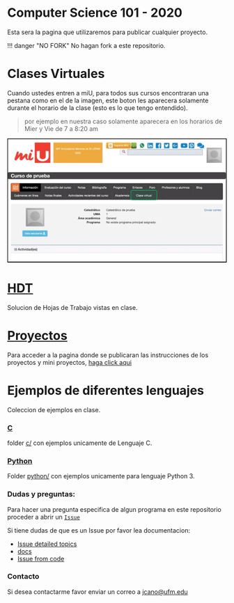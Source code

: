 # Computer Science 101 - 2020

Esta sera la pagina que utilizaremos para publicar cualquier proyecto.

!!! danger "NO FORK"
    No hagan fork a este repositorio.

# Clases Virtuales

Cuando ustedes entren a miU, para todos sus cursos encontraran una pestana como en el de la imagen, este boton les aparecera solamente durante el horario de la clase (esto es lo que tengo entendido).

> por ejemplo en nuestra caso solamente aparecera en los horarios de Mier y Vie de 7 a 8:20 am

![1](img/ufmvirtual.png)


# [HDT](hdt/index.md)

Solucion de Hojas de Trabajo vistas en clase.
# [Proyectos](projects/projects.md)

Para acceder a la pagina donde se publicaran las instrucciones de los proyectos y mini proyectos, [haga click aqui](projects/projects.md)



# Ejemplos de diferentes lenguajes
Coleccion de ejemplos en clase.

### [C]((https://github.com/cs-ufm/cs101-2020/tree/master/c))

folder [c/](https://github.com/cs-ufm/cs101-2020/tree/master/c) con ejemplos unicamente de Lenguaje C.

### [Python](https://github.com/cs-ufm/cs101-2020/tree/master/python)

Folder [python/](https://github.com/cs-ufm/cs101-2020/tree/master/python) con ejemplos unicamente para lenguaje Python 3.


### Dudas y preguntas:

Para hacer una pregunta especifica de algun programa en este repositorio proceder a abrir un [`Issue`](https://github.com/cs-ufm/cs101-2020/issues)

Si tiene dudas de que es un Issue por favor lea documentacion:

- [Issue detailed topics](https://help.github.com/en/github/managing-your-work-on-github/managing-your-work-with-issues)
- [docs](https://help.github.com/en/github/managing-your-work-on-github/creating-an-issue)
- [Issue from  code](https://help.github.com/en/github/managing-your-work-on-github/opening-an-issue-from-code)


### Contacto

Si desea contactarme favor enviar un correo a
[jcano@ufm.edu](mailto:jcano@ufm.edu?subject=[CS101-2020]%20Duda%20de%20Curso)

